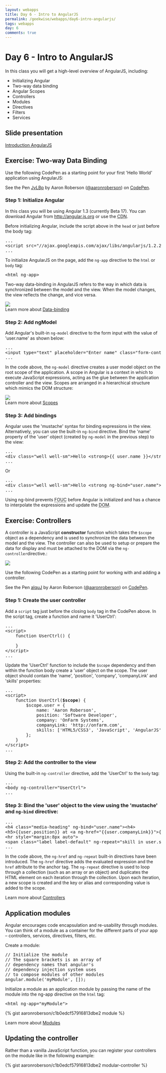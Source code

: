 ```yaml
---
layout: webapps
title: Day 6 - Intro to AngularJS
permalink: /geekwise/webapps/day6-intro-angularjs/
tags: webapps
day: 6
comments: true
---
```


<h1>Day 6 - Intro to AngularJS</h1>

<p>In this class you will get a high-level overview of AngularJS, including:</p>
<ul>
    <li>Initializing Angular</li>
    <li>Two-way data binding</li>
    <li>Angular Scopes</li>
    <li>Controllers</li>
    <li>Modules</li>
    <li>Directives</li>
    <li>Filters</li>
    <li>Services</li>
</ul>

<h2>Slide presentation</h2>

<p><a href="http://slides.com/aaronroberson/angularjs#/" target="_blank" class="btn btn-default">Introduction AngularJS</a></p>

<h2>Exercise: Two-way Data Binding</h2>

<p>Use the following CodePen as a starting point for your first 'Hello World' application using AngularJS:</p>

<p data-height="400" data-theme-id="7721" data-slug-hash="JvLBp" data-default-tab="result" class='codepen'>See the Pen <a href='http://codepen.io/aaronroberson/pen/JvLBp/'>JvLBp</a> by Aaron Roberson (<a href='http://codepen.io/aaronroberson'>@aaronroberson</a>) on <a href='http://codepen.io'>CodePen</a>.</p>
<script async src="//codepen.io/assets/embed/ei.js"></script>

<h3>Step 1: Initialize Angular</h3>

<p>In this class you will be using Angular 1.3 (currently Beta 17). You can download Angular from <a href="http://angularjs.org" target="_blank">http://angular.js.org</a> or use the <abbr title="Content Delivery Network">CDN</abbr>.</p>

<p>Before initializing Angular, include the script above in the <code>head</code> or just before the <body>body</body> tag:</p>

<pre class="prettyprint">
...
&lt;script src="//ajax.googleapis.com/ajax/libs/angularjs/1.2.21/angular.min.js"&gt;&lt;/script&gt;
...
</pre>

<p>To initialize AngularJS on the page, add the <code>ng-app</code> directive to the <code>html</code> or <code>body</code> tag:</p>

<pre class="prettyprint">
&lt;html ng-app&gt;
</pre>

<p>Two-way data-binding in AngularJS refers to the way in which data is synchronized between the model and the view.
    When the model changes, the view reflects the change, and vice versa.</p>

<img src="http://docs.angularjs.org/img/guide/concepts-databinding1.png">

<div class="alert alert-info">
    Learn more about <a href="http://docs.angularjs.org/guide/databinding" target="_blank">Data-binding</a>
</div>

<h3>Step 2: Add ngModel</h3>

<p>Add Angular's built-in <code>ng-model</code> directive to the form input with the value of 'user.name' as shown below:</p>

<pre class="prettyprint">
...
&lt;input type="text" placeholder="Enter name" class="form-control" ng-model="user.name"&gt;
...
</pre>

<p>In the code above, the <code>ng-model</code> directive creates a user model object on the root scope of the application.
A scope in Angular is a context in which to execute JavaScript expressions, acting as the glue between the application controller and the view.
Scopes are arranged in a hierarchical structure which mimics the DOM structure:</p>

<img src="https://docs.angularjs.org/img/guide/concepts-scope.png">

<div class="alert alert-info">
    Learn more about <a href="http://docs.angularjs.org/guide/scope" target="_blank">Scopes</a>
</div>

<h3>Step 3: Add bindings</h3>

<p>Angular uses the 'mustache' syntax for binding expressions in the view. Alternatively, you can use the built-in <code>ng-bind</code> directive.
Bind the 'name' property of the 'user' object (created by <code>ng-model</code> in the previous step) to the view:</p>

<pre class="prettyprint">
...
&lt;div class="well well-sm"&gt;Hello &lt;strong&gt;&#123;&#123; user.name &#125;&#125;&lt;/strong&gt;&lt;/div&gt;
...
</pre>

<p>Or</p>

<pre class="prettyprint">
...
&lt;div class="well well-sm"&gt;Hello &lt;strong ng-bind="user.name"&gt;&lt;/strong&gt;&lt;/div&gt;
...
</pre>

<div class="alert alert-info">
    <p>Using ng-bind prevents <abbr title="Flash Of Un-styled Content">FOUC</abbr> before Angular is initialized and has a chance to interpolate the expressions and update the <abbr title="Document Object Model">DOM</abbr>.</p>
</div>

<h2>Exercise: Controllers</h2>

<p>A controller is a JavaScript <strong>constructor</strong> function which takes the <code>$scope</code> object as a dependency and is used to synchronize the data between the model and the view.
The controller can also be used to setup or prepare the data for display and must be attached to the DOM via the <code>ng-controller</code>directive.</code>:</p>

<img src="http://docs.angularjs.org/img/guide/concepts-databinding2.png">

<p>Use the following CodePen as a starting point for working with and adding a controller.</p>

<p data-height="300" data-theme-id="7721" data-slug-hash="alquJ" data-default-tab="result" class='codepen'>See the Pen <a href='http://codepen.io/aaronroberson/pen/alquJ/'>alquJ</a> by Aaron Roberson (<a href='http://codepen.io/aaronroberson'>@aaronroberson</a>) on <a href='http://codepen.io'>CodePen</a>.</p>
<script async src="//codepen.io/assets/embed/ei.js"></script>

<h3>Step 1: Create the user controller</h3>

<p>Add a <code>script</code> tag just before the closing <code>body</code> tag in the CodePen above. In the script tag, create a function and name it 'UserCtrl':</p>

<pre class="prettyprint">
...
&lt;script&gt;
    function UserCtrl() {

    }
&lt;/script&gt;
...
</pre>

<p>Update the 'UserCtrl' function to include the <code>$scope</code> dependency and then within the function body create a 'user' object on the scope.
    The user object should contain the 'name', 'position', 'company', 'companyLink' and 'skills' properties:</p>

<pre class="prettyprint">
...
&lt;script&gt;
    function UserCtrl(<strong>$scope</strong>) {
        $scope.user = {
            name: 'Aaron Roberson',
            position: 'Software Developer',
            company: 'OnFarm Systems',
            companyLink: 'http://onfarm.com',
            skills: ['HTML5/CSS3', 'JavaScript', 'AngularJS']
        };
    }
&lt;/script&gt;
...
</pre>

<h3>Step 2: Add the controller to the view</h3>

<p>Using the built-in <code>ng-controller</code> directive, add the 'UserCtrl' to the <code>body</code> tag:</p>

<pre class="prettyprint">
...
&lt;body ng-controller="UserCtrl"&gt;
...
</pre>

<h3>Step 3: Bind the 'user' object to the view using the 'mustache' and <code>ng-bind</code> directive:</h3>

<pre class="prettyprint">
...
&lt;h4 class="media-heading" ng-bind="user.name"&gt;&lt;h4&gt;
&lt;h5&gt;&#123;&#123;user.position&#125;&#125; at &lt;a ng-href="&#123;&#123;user.companyLink&#125;&#125;"&gt;&#123;&#123;user.company&#125;&#125;&lt;a&gt;&lt;h5&gt;
&lt;hr style="margin:8px auto"&gt;
&lt;span class="label label-default" ng-repeat="skill in user.skills" ng-bind="skill"&gt;&lt;/span&gt;
...
</pre>

<p>In the code above, the <code>ng-href</code> and <code>ng-repeat</code> built-in directives have been introduced.
The <code>ng-href</code> directive adds the evaluated expression and the <code>href</code> attribute to the anchor tag.
The <code>ng-repeat</code> directive is used to loop through a collection (such as an array or an object) and duplicates the HTML element on each iteration through the collection.
Upon each iteration, a new scope is created and the key or alias and corresponding value is added to the scope.</p>

<div class="alert alert-info">
    Learn more about <a href="http://docs.angularjs.org/guide/controller" target="_blank">Controllers</a>
</div>

<h2>Application modules</h2>

<p>Angular encourages code encapsulation and re-usability through modules. You can think of a module as a container for the different parts of your app &ndash; controllers, services, directives, filters, etc.</p>

<p>Create a module:</p>

<pre class="prettyprint">
// Initialize the module
// The square brackets is an array of
// dependency names that angular's
// dependency injection system uses
// to compose modules of other modules
angular.module('myModule', []);
</pre>

<p>Initialize a module as an application module by passing the name of the module into the ng-app directive on the <code>html</code> tag:</p>

<pre class="prettyprint">
&lt;html ng-app="myModule"&gt;
</pre>

{% gist aaronroberson/c1b0edcf57916813dbe2 module %}

<div class="alert alert-info">
    Learn more about <a href="https://docs.angularjs.org/guide/module" target="_blank">Modules</a>
</div>

<h2>Updating the controller</h2>

<p>Rather than a vanilla JavaScript function, you can register your controllers on the module like in the following example:</p>

{% gist aaronroberson/c1b0edcf57916813dbe2 modular-controller %}
